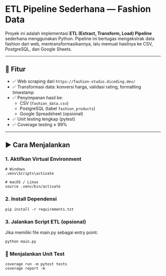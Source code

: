 # ETL Pipeline Sederhana — Fashion Data

Proyek ini adalah implementasi **ETL (Extract, Transform, Load) Pipeline** sederhana menggunakan Python. Pipeline ini bertugas mengekstrak data fashion dari web, mentransformasikannya, lalu memuat hasilnya ke CSV, PostgreSQL, dan Google Sheets.

---

## 📌 Fitur

- ✅ Web scraping dari `https://fashion-studio.dicoding.dev/`
- ✅ Transformasi data: konversi harga, validasi rating, formatting timestamp
- ✅ Penyimpanan hasil ke:
  - CSV (`fashion_data.csv`)
  - PostgreSQL (tabel `fashion_products`)
  - Google Spreadsheet (opsional)
- ✅ Unit testing lengkap (pytest)
- ✅ Coverage testing ≥ 99%

---

## ▶️ Cara Menjalankan

### 1. Aktifkan Virtual Environment

```
# Windows
.venv\Scripts\activate

# macOS / Linux
source .venv/bin/activate
```

### 2. Install Dependensi
```
pip install -r requirements.txt
```
### 3. Jalankan Script ETL (opsional)
Jika memiliki file main.py sebagai entry point:
```
python main.py
```
### 🧪 Menjalankan Unit Test
```
coverage run -m pytest tests
coverage report -m
```
